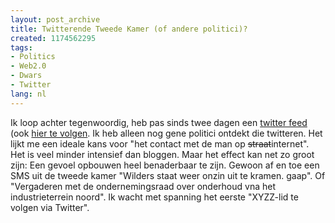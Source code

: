 ```yaml
---
layout: post_archive
title: Twitterende Tweede Kamer (of andere politici)?
created: 1174562295
tags:
- Politics
- Web2.0
- Dwars
- Twitter
lang: nl
---
```

Ik loop achter tegenwoordig, heb pas sinds twee dagen een [twitter feed](http://twitter.com/berkes) (ook [hier te volgen](http://bler.webschuur.com/twitter). Ik heb alleen nog gene politici ontdekt die twitteren. Het lijkt me een ideale kans voor "het contact met de man op <s>straat</s>internet". Het is veel minder intensief dan bloggen. Maar het effect kan net zo groot zijn: Een gevoel opbouwen heel benaderbaar te zijn. Gewoon af en toe een SMS uit de tweede kamer "Wilders staat weer onzin uit te kramen. gaap". Of "Vergaderen met de ondernemingsraad over onderhoud vna het industrieterrein noord". Ik wacht met spanning het eerste "XYZZ-lid te volgen via Twitter". 
